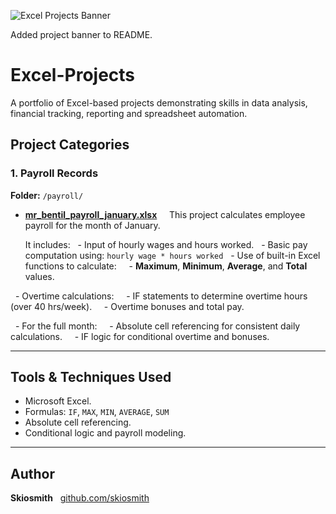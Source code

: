 ![Excel Projects Banner](https://img.shields.io/badge/Excel--Based--Projects-Data%20Analysis%20%7C%20Payroll%20%7C%20Automation-blue?style=for-the-badge&logo=microsoft-excel)

Added project banner to README.

# Excel-Projects
A portfolio of Excel-based projects demonstrating skills in data analysis, financial tracking, reporting and spreadsheet automation.

## Project Categories

### 1. Payroll Records
**Folder:** `/payroll/`

- **[mr_bentil_payroll_january.xlsx](payroll/mr_bentil_payroll_january.xlsx)**  
  This project calculates employee payroll for the month of January.
  
  It includes:
  - Input of hourly wages and hours worked.
  - Basic pay computation using: `hourly wage * hours worked`
  - Use of built-in Excel functions to calculate:
    - **Maximum**, **Minimum**, **Average**, and **Total** values.
  
  - Overtime calculations:
    - IF statements to determine overtime hours (over 40 hrs/week).
    - Overtime bonuses and total pay.
    
  - For the full month:
    - Absolute cell referencing for consistent daily calculations.
    - IF logic for conditional overtime and bonuses.

---

## Tools & Techniques Used
- Microsoft Excel.
- Formulas: `IF`, `MAX`, `MIN`, `AVERAGE`, `SUM`
- Absolute cell referencing.
- Conditional logic and payroll modeling.

---

## Author
**Skiosmith**  
[github.com/skiosmith](https://github.com/skiosmith)

